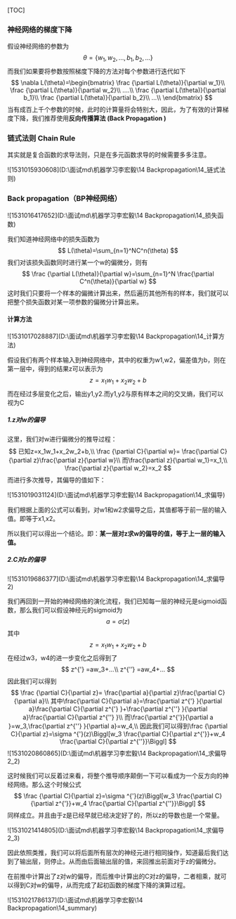 [TOC]

###  神经网络的梯度下降 

假设神经网络的参数为
$$
\theta=\{w_1,w_2,…,b_1,b_2,…\}
$$
而我们如果要将参数按照梯度下降的方法对每个参数进行迭代如下
$$
\nabla L(\theta)=\begin{bmatrix}
 \frac {\partial L(\theta)}{\partial w_1}\\
 \frac {\partial L(\theta)}{\partial w_2}\\
 ....\\
 \frac {\partial L(\theta)}{\partial b_1}\\
 \frac {\partial L(\theta)}{\partial b_2}\\
 ...\\
\end{bmatrix}
$$
当有成百上千个参数的时候，此时的计算量将会特别大，因此，为了有效的计算梯度下降，我们推荐使用**反向传播算法 (Back Propagation )**

### 链式法则 Chain Rule

其实就是复合函数的求导法则，只是在多元函数求导的时候需要多多注意。

![1531015930608](D:\面试md\机器学习李宏毅\14 Backpropagation\14_链式法则)

### Back propagation（BP神经网络）

![1531016417652](D:\面试md\机器学习李宏毅\14 Backpropagation\14_损失函数)

我们知道神经网络中的损失函数为
$$
L(\theta)=\sum_{n=1}^NC^n(\theta)
$$
我们对该损失函数同时进行某一个w的偏微分，则有
$$
\frac {\partial L(\theta)}{\partial w}=\sum_{n=1}^N \frac{\partial C^n(\theta)}{\partial w}
$$
这时我们只要将一个样本的偏微计算出来，然后遍历其他所有的样本，我们就可以把整个损失函数对某一项参数的偏微分计算出来。

#### 计算方法

![1531017028887](D:\面试md\机器学习李宏毅\14 Backpropagation\14_计算方法)

假设我们有两个样本输入到神经网络中，其中的权重为w1,w2，偏差值为b，则在第一层中，得到的结果z可以表示为
$$
z=x_1w_1+x_2w_2+b
$$
而在经过多层变化之后，输出y1,y2.而y1,y2与原有样本之间的交叉熵，我们可以视为C

##### 1.z对w的偏导

这里，我们对w进行偏微分的推导过程：
$$
已知z=x_1w_1+x_2w_2+b,\\
\frac {\partial C}{\partial w}= \frac{\partial C}{\partial z}\frac{\partial z}{\partial w}\\
而\frac{\partial z}{\partial w_1}=x_1,\\
\frac{\partial z}{\partial w_2}=x_2
$$
而进行多次推导，其偏导的值如下：

![1531019031124](D:\面试md\机器学习李宏毅\14 Backpropagation\14_求偏导)



我们根据上面的公式可以看到，对w1和w2求偏导之后，其值都等于前一层的输入值。即等于x1,x2。

所以我们可以得出一个结论。即：**某一层对z求w的偏导的值，等于上一层的输入值。**

##### 2.C对z的偏导

![1531019686377](D:\面试md\机器学习李宏毅\14 Backpropagation\14_求偏导2)

我们再回到一开始的神经网络的演化流程，我们已知每一层的神经元是sigmoid函数，那么我们可以假设神经元的sigmoid为
$$
a=\sigma(z)
$$
其中
$$
z=x_1w_1+x_2w_2+b
$$
在经过w3，w4的进一步变化之后得到了
$$
z^{'} =aw_3+…\\
z^{'’} =aw_4+…
$$
因此我们可以得到
$$
\frac {\partial C}{\partial z}= \frac{\partial a}{\partial z}\frac{\partial C}{\partial a}\\
其中\frac{\partial C}{\partial a}=\frac{\partial z^{'} }{\partial a}\frac{\partial C}{\partial z^{'} }+\frac{\partial z^{''} }{\partial a}\frac{\partial C}{\partial z^{''} }\\
而\frac{\partial z^{'}}{\partial a }=w_3,\frac{\partial z^{''} }{\partial a}=w_4,\\
因此我们可以得到\frac {\partial C}{\partial z}=\sigma ^{'}(z)\Biggl[w_3 \frac{\partial C}{\partial z^{'}}+w_4 \frac{\partial C}{\partial z^{''}}\Biggl]
$$
![1531020860865](D:\面试md\机器学习李宏毅\14 Backpropagation\14_求偏导2_2)

这时候我们可以反着过来看，将整个推导顺序颠倒一下可以看成为一个反方向的神经网络。那么这个时候公式
$$
\frac {\partial C}{\partial z}=\sigma ^{'}(z)\Biggl[w_3 \frac{\partial C}{\partial z^{'}}+w_4 \frac{\partial C}{\partial z^{''}}\Biggl]
$$
同样成立。并且由于z是已经早就已经决定好了的，所以z的导数也是一个常量。

![1531021414805](D:\面试md\机器学习李宏毅\14 Backpropagation\14_求偏导2_3)

因此依照类推，我们可以将后面所有层次的神经元进行相同操作，知道最后我们达到了输出层，则停止。从而由后面输出层的值，来回推出前面对于z的偏微分。

在前推中计算出了z对w的偏导，而后推中计算出的C对z的偏导，二者相乘，就可以得到C对w的偏导，从而完成了起初函数的梯度下降的演算过程。

![1531021786137](D:\面试md\机器学习李宏毅\14 Backpropagation\14_summary)